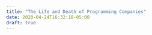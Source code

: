 ```yaml
---
title: "The Life and Death of Programming Companies"
date: 2020-04-24T16:32:18-05:00
draft: true
---
```

